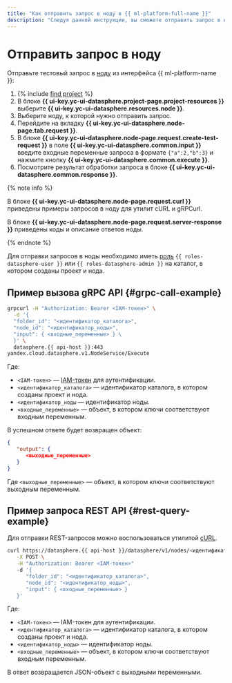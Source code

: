 ```yaml
---
title: "Как отправить запрос в ноду в {{ ml-platform-full-name }}"
description: "Следуя данной инструкции, вы сможете отправить запрос в ноду."
---
```


# Отправить запрос в ноду

Отправьте тестовый запрос в [ноду](../../concepts/deploy/index.md#node) из интерфейса {{ ml-platform-name }}:
1. {% include [find project](../../../_includes/datasphere/ui-find-project.md) %}
1. В блоке **{{ ui-key.yc-ui-datasphere.project-page.project-resources }}** выберите **{{ ui-key.yc-ui-datasphere.resources.node }}**.
1. Выберите ноду, к которой нужно отправить запрос.
1. Перейдите на вкладку **{{ ui-key.yc-ui-datasphere.node-page.tab.request }}**.
1. В блоке **{{ ui-key.yc-ui-datasphere.node-page.request.create-test-request }}** в поле **{{ ui-key.yc-ui-datasphere.common.input }}** введите входные переменные запроса в формате `{"a":2,"b":3}` и нажмите кнопку **{{ ui-key.yc-ui-datasphere.common.execute }}**.
1. Посмотрите результат обработки запроса в блоке **{{ ui-key.yc-ui-datasphere.common.response }}**.

{% note info %}

В блоке **{{ ui-key.yc-ui-datasphere.node-page.request.curl }}** приведены примеры запросов в ноду для утилит cURL и gRPCurl.

В блоке **{{ ui-key.yc-ui-datasphere.node-page.request.server-response }}** приведены коды и описание ответов ноды.

{% endnote %}

Для отправки запросов в ноды необходимо иметь [роль](../../security/index.md) `{{ roles-datasphere-user }}` или `{{ roles-datasphere-admin }}` на каталог, в котором созданы проект и нода.

## Пример вызова gRPC API {#grpc-call-example}

```bash
grpcurl -H "Authorization: Bearer <IAM-токен>" \
  -d '{
  "folder_id": "<идентификатор_каталога>",
  "node_id": "<идентификатор_ноды>",
  "input": { <входные_переменные> } \
  }' \
  datasphere.{{ api-host }}:443
yandex.cloud.datasphere.v1.NodeService/Execute
```

Где:

* `<IAM-токен>` — [IAM-токен](../../../iam/concepts/authorization/iam-token.md) для аутентификации.
* `<идентификатор_каталога>` — идентификатор каталога, в котором созданы проект и нода.
* `<идентификатор_ноды` — идентификатор ноды.
* `<входные_переменные>` — объект, в котором ключи соответствуют входным переменным.

В успешном ответе будет возвращен объект:

```json
{
   "output": {
      <выходные_переменные>
   }
}
```

Где `<выходные_переменные>` — объект, в котором ключи соответствуют выходным переменным.

## Пример запроса REST API {#rest-query-example}

Для отправки REST-запросов можно воспользоваться утилитой [cURL](https://curl.se).

```bash
curl https://datasphere.{{ api-host }}/datasphere/v1/nodes/<идентификатор_ноды>:execute \
   -X POST \
   -H "Authorization: Bearer <IAM-токен>"
   -d '{
      "folder_id": "<идентификатор_каталога>",
      "node_id": "<идентификатор_ноды>",
      "input": { <входные_переменные> }
   }'
```

Где:

* `<IAM-токен>` — IAM-токен для аутентификации.
* `<идентификатор_каталога>` — идентификатор каталога, в котором созданы проект и нода.
* `<идентификатор_ноды>` — идентификатор ноды.
* `<входные_переменные>` — объект, в котором ключи соответствуют входным переменным.

В ответ возвращается JSON-объект с выходными переменными.
